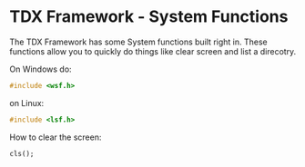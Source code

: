 # TDX Framework - System Functions

The TDX Framework has some System functions built right in. These functions allow you to quickly do things like clear screen and list a direcotry.

On Windows do:
```cpp
#include <wsf.h>
```
on Linux:
```cpp
#include <lsf.h>
```

How to clear the screen:
```
cls();
```